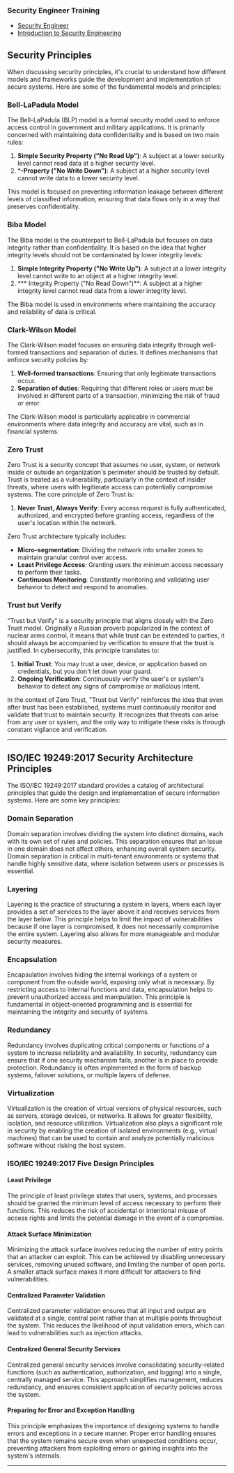 ### Security Engineer Training
- [Security Engineer](https://tryhackme.com/r/path-action/security-engineer-training/join)
- [Introduction to Security Engineering](https://tryhackme.com/r/module/introduction-to-security-engineering)

## Security Principles

When discussing security principles, it's crucial to understand how different models and frameworks guide the development and implementation of secure systems. Here are some of the fundamental models and principles:

### Bell-LaPadula Model
The Bell-LaPadula (BLP) model is a formal security model used to enforce access control in government and military applications. It is primarily concerned with maintaining data confidentiality and is based on two main rules:
1. **Simple Security Property ("No Read Up")**: A subject at a lower security level cannot read data at a higher security level.
2. ***-Property ("No Write Down")**: A subject at a higher security level cannot write data to a lower security level.

This model is focused on preventing information leakage between different levels of classified information, ensuring that data flows only in a way that preserves confidentiality.

### Biba Model
The Biba model is the counterpart to Bell-LaPadula but focuses on data integrity rather than confidentiality. It is based on the idea that higher integrity levels should not be contaminated by lower integrity levels:
1. **Simple Integrity Property ("No Write Up")**: A subject at a lower integrity level cannot write to an object at a higher integrity level.
2. *** Integrity Property ("No Read Down")**: A subject at a higher integrity level cannot read data from a lower integrity level.

The Biba model is used in environments where maintaining the accuracy and reliability of data is critical.

### Clark-Wilson Model
The Clark-Wilson model focuses on ensuring data integrity through well-formed transactions and separation of duties. It defines mechanisms that enforce security policies by:
1. **Well-formed transactions**: Ensuring that only legitimate transactions occur.
2. **Separation of duties**: Requiring that different roles or users must be involved in different parts of a transaction, minimizing the risk of fraud or error.

The Clark-Wilson model is particularly applicable in commercial environments where data integrity and accuracy are vital, such as in financial systems.

### Zero Trust
Zero Trust is a security concept that assumes no user, system, or network inside or outside an organization's perimeter should be trusted by default. Trust is treated as a vulnerability, particularly in the context of insider threats, where users with legitimate access can potentially compromise systems. The core principle of Zero Trust is:
1. **Never Trust, Always Verify**: Every access request is fully authenticated, authorized, and encrypted before granting access, regardless of the user's location within the network.

Zero Trust architecture typically includes:
- **Micro-segmentation**: Dividing the network into smaller zones to maintain granular control over access.
- **Least Privilege Access**: Granting users the minimum access necessary to perform their tasks.
- **Continuous Monitoring**: Constantly monitoring and validating user behavior to detect and respond to anomalies.

### Trust but Verify
"Trust but Verify" is a security principle that aligns closely with the Zero Trust model. Originally a Russian proverb popularized in the context of nuclear arms control, it means that while trust can be extended to parties, it should always be accompanied by verification to ensure that the trust is justified. In cybersecurity, this principle translates to:
1. **Initial Trust**: You may trust a user, device, or application based on credentials, but you don't let down your guard.
2. **Ongoing Verification**: Continuously verify the user's or system's behavior to detect any signs of compromise or malicious intent.

In the context of Zero Trust, "Trust but Verify" reinforces the idea that even after trust has been established, systems must continuously monitor and validate that trust to maintain security. It recognizes that threats can arise from any user or system, and the only way to mitigate these risks is through constant vigilance and verification.

---

## ISO/IEC 19249:2017 Security Architecture Principles

The ISO/IEC 19249:2017 standard provides a catalog of architectural principles that guide the design and implementation of secure information systems. Here are some key principles:

### Domain Separation
Domain separation involves dividing the system into distinct domains, each with its own set of rules and policies. This separation ensures that an issue in one domain does not affect others, enhancing overall system security. Domain separation is critical in multi-tenant environments or systems that handle highly sensitive data, where isolation between users or processes is essential.

### Layering
Layering is the practice of structuring a system in layers, where each layer provides a set of services to the layer above it and receives services from the layer below. This principle helps to limit the impact of vulnerabilities because if one layer is compromised, it does not necessarily compromise the entire system. Layering also allows for more manageable and modular security measures.

### Encapsulation
Encapsulation involves hiding the internal workings of a system or component from the outside world, exposing only what is necessary. By restricting access to internal functions and data, encapsulation helps to prevent unauthorized access and manipulation. This principle is fundamental in object-oriented programming and is essential for maintaining the integrity and security of systems.

### Redundancy
Redundancy involves duplicating critical components or functions of a system to increase reliability and availability. In security, redundancy can ensure that if one security mechanism fails, another is in place to provide protection. Redundancy is often implemented in the form of backup systems, failover solutions, or multiple layers of defense.

### Virtualization
Virtualization is the creation of virtual versions of physical resources, such as servers, storage devices, or networks. It allows for greater flexibility, isolation, and resource utilization. Virtualization also plays a significant role in security by enabling the creation of isolated environments (e.g., virtual machines) that can be used to contain and analyze potentially malicious software without risking the host system.

### ISO/IEC 19249:2017 Five Design Principles

#### Least Privilege
The principle of least privilege states that users, systems, and processes should be granted the minimum level of access necessary to perform their functions. This reduces the risk of accidental or intentional misuse of access rights and limits the potential damage in the event of a compromise.

#### Attack Surface Minimization
Minimizing the attack surface involves reducing the number of entry points that an attacker can exploit. This can be achieved by disabling unnecessary services, removing unused software, and limiting the number of open ports. A smaller attack surface makes it more difficult for attackers to find vulnerabilities.

#### Centralized Parameter Validation
Centralized parameter validation ensures that all input and output are validated at a single, central point rather than at multiple points throughout the system. This reduces the likelihood of input validation errors, which can lead to vulnerabilities such as injection attacks.

#### Centralized General Security Services
Centralized general security services involve consolidating security-related functions (such as authentication, authorization, and logging) into a single, centrally managed service. This approach simplifies management, reduces redundancy, and ensures consistent application of security policies across the system.

#### Preparing for Error and Exception Handling
This principle emphasizes the importance of designing systems to handle errors and exceptions in a secure manner. Proper error handling ensures that the system remains secure even when unexpected conditions occur, preventing attackers from exploiting errors or gaining insights into the system's internals.

---